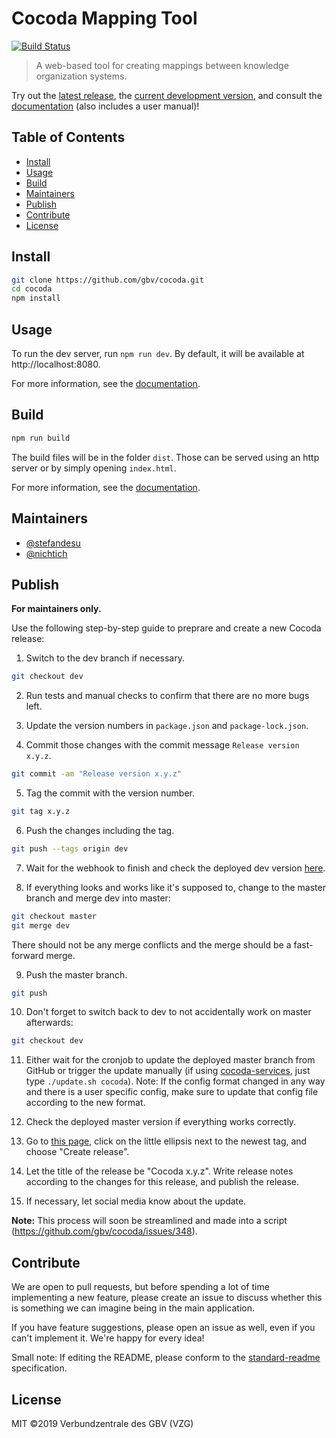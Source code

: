 # Cocoda Mapping Tool

[![Build Status](https://travis-ci.org/gbv/cocoda.svg?branch=dev)](https://travis-ci.org/gbv/cocoda)

> A web-based tool for creating mappings between knowledge organization systems.

Try out the [latest release](https://coli-conc.gbv.de/cocoda/), the [current development version](https://coli-conc.gbv.de/cocoda/dev/), and consult the [documentation] (also includes a user manual)!

## Table of Contents
- [Install](#install)
- [Usage](#usage)
- [Build](#build)
- [Maintainers](#maintainers)
- [Publish](#publish)
- [Contribute](#contribute)
- [License](#license)

## Install
```bash
git clone https://github.com/gbv/cocoda.git
cd cocoda
npm install
```

## Usage
To run the dev server, run `npm run dev`. By default, it will be available at http://localhost:8080.

For more information, see the [documentation].

## Build
```bash
npm run build
```

The build files will be in the folder `dist`. Those can be served using an http server or by simply opening `index.html`.

For more information, see the [documentation].

## Maintainers
- [@stefandesu](https://github.com/stefandesu)
- [@nichtich](https://github.com/nichtich)

## Publish
**For maintainers only.**

Use the following step-by-step guide to preprare and create a new Cocoda release:

1. Switch to the dev branch if necessary.
  ```bash
  git checkout dev
  ```

2. Run tests and manual checks to confirm that there are no more bugs left.

3. Update the version numbers in `package.json` and `package-lock.json`.

4. Commit those changes with the commit message `Release version x.y.z`.
  ```bash
  git commit -am "Release version x.y.z"
  ```

5. Tag the commit with the version number.
  ```bash
  git tag x.y.z
  ```

6. Push the changes including the tag.
  ```bash
  git push --tags origin dev
  ```

7. Wait for the webhook to finish and check the deployed dev version [here](https://coli-conc.gbv.de/cocoda/dev/).

8. If everything looks and works like it's supposed to, change to the master branch and merge dev into master:
  ```bash
  git checkout master
  git merge dev
  ```

  There should not be any merge conflicts and the merge should be a fast-forward merge.

9. Push the master branch.
  ```bash
  git push
  ```

10. Don't forget to switch back to dev to not accidentally work on master afterwards:
  ```bash
  git checkout dev
  ```

11. Either wait for the cronjob to update the deployed master branch from GitHub or trigger the update manually (if using [cocoda-services](https://github.com/gbv/cocoda-services), just type `./update.sh cocoda`). Note: If the config format changed in any way and there is a user specific config, make sure to update that config file according to the new format.

12. Check the deployed master version if everything works correctly.

13. Go to [this page](https://github.com/gbv/cocoda/tags), click on the little ellipsis next to the newest tag, and choose "Create release".

14. Let the title of the release be "Cocoda x.y.z". Write release notes according to the changes for this release, and publish the release.

15. If necessary, let social media know about the update.

**Note:** This process will soon be streamlined and made into a script (https://github.com/gbv/cocoda/issues/348).

## Contribute
We are open to pull requests, but before spending a lot of time implementing a new feature, please create an issue to discuss whether this is something we can imagine being in the main application.

If you have feature suggestions, please open an issue as well, even if you can't implement it. We're happy for every idea!

Small note: If editing the README, please conform to the [standard-readme](https://github.com/RichardLitt/standard-readme) specification.

## License
MIT ©2019 Verbundzentrale des GBV (VZG)

[documentation]: https://gbv.github.io/cocoda/
